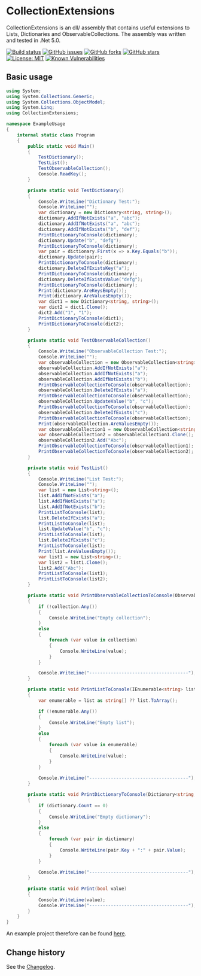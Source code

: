 CollectionExtensions
====================================

CollectionExtensions is an dll/ assembly that contains useful extensions to Lists, Dictionaries and ObservableCollections.
The assembly was written and tested in .Net 5.0.

[![Build status](https://ci.appveyor.com/api/projects/status/x2rink65wav91ap0?svg=true)](https://ci.appveyor.com/project/SeppPenner/collectionextensions)
[![GitHub issues](https://img.shields.io/github/issues/SeppPenner/CollectionExtensions.svg)](https://github.com/SeppPenner/CollectionExtensions/issues)
[![GitHub forks](https://img.shields.io/github/forks/SeppPenner/CollectionExtensions.svg)](https://github.com/SeppPenner/CollectionExtensions/network)
[![GitHub stars](https://img.shields.io/github/stars/SeppPenner/CollectionExtensions.svg)](https://github.com/SeppPenner/CollectionExtensions/stargazers)
[![License: MIT](https://img.shields.io/badge/License-MIT-blue.svg)](https://raw.githubusercontent.com/SeppPenner/CollectionExtensions/master/License.txt)
[![Known Vulnerabilities](https://snyk.io/test/github/SeppPenner/CollectionExtensions/badge.svg)](https://snyk.io/test/github/SeppPenner/CollectionExtensions)


## Basic usage
```csharp
using System;
using System.Collections.Generic;
using System.Collections.ObjectModel;
using System.Linq;
using CollectionExtensions;

namespace ExampleUsage
{
    internal static class Program
    {
        public static void Main()
        {
            TestDictionary();
            TestList();
            TestObservableCollection();
            Console.ReadKey();
        }

        private static void TestDictionary()
        {
            Console.WriteLine("Dictionary Test:");
            Console.WriteLine("");
            var dictionary = new Dictionary<string, string>();
            dictionary.AddIfNotExists("a", "abc");
            dictionary.AddIfNotExists("a", "abc");
            dictionary.AddIfNotExists("b", "def");
            PrintDictionaryToConsole(dictionary);
            dictionary.Update("b", "defg");
            PrintDictionaryToConsole(dictionary);
            var pair = dictionary.First(x => x.Key.Equals("b"));
            dictionary.Update(pair);
            PrintDictionaryToConsole(dictionary);
            dictionary.DeleteIfExistsKey("a");
            PrintDictionaryToConsole(dictionary);
            dictionary.DeleteIfExistsValue("defg");
            PrintDictionaryToConsole(dictionary);
            Print(dictionary.AreKeysEmpty());
            Print(dictionary.AreValuesEmpty());
            var dict1 = new Dictionary<string, string>();
            var dict2 = dict1.Clone();
            dict2.Add("1", "1");
            PrintDictionaryToConsole(dict1);
            PrintDictionaryToConsole(dict2);
        }

        private static void TestObservableCollection()
        {
            Console.WriteLine("ObservableCollection Test:");
            Console.WriteLine("");
            var observableCollection = new ObservableCollection<string>();
            observableCollection.AddIfNotExists("a");
            observableCollection.AddIfNotExists("a");
            observableCollection.AddIfNotExists("b");
            PrintObservableCollectionToConsole(observableCollection);
            observableCollection.DeleteIfExists("a");
            PrintObservableCollectionToConsole(observableCollection);
            observableCollection.UpdateValue("b", "c");
            PrintObservableCollectionToConsole(observableCollection);
            observableCollection.DeleteIfExists("c");
            PrintObservableCollectionToConsole(observableCollection);
            Print(observableCollection.AreValuesEmpty());
            var observableCollection1 = new ObservableCollection<string>();
            var observableCollection2 = observableCollection1.Clone();
            observableCollection2.Add("Abc");
            PrintObservableCollectionToConsole(observableCollection1);
            PrintObservableCollectionToConsole(observableCollection2);
        }

        private static void TestList()
        {
            Console.WriteLine("List Test:");
            Console.WriteLine("");
            var list = new List<string>();
            list.AddIfNotExists("a");
            list.AddIfNotExists("a");
            list.AddIfNotExists("b");
            PrintListToConsole(list);
            list.DeleteIfExists("a");
            PrintListToConsole(list);
            list.UpdateValue("b", "c");
            PrintListToConsole(list);
            list.DeleteIfExists("c");
            PrintListToConsole(list);
            Print(list.AreValuesEmpty());
            var list1 = new List<string>();
            var list2 = list1.Clone();
            list2.Add("Abc");
            PrintListToConsole(list1);
            PrintListToConsole(list2);
        }

        private static void PrintObservableCollectionToConsole(ObservableCollection<string> collection)
        {
            if (!collection.Any())
            {
                Console.WriteLine("Empty collection");
            }
            else
            {
                foreach (var value in collection)
                {
                    Console.WriteLine(value);
                }
            }

            Console.WriteLine("-------------------------------------");
        }

        private static void PrintListToConsole(IEnumerable<string> list)
        {
            var enumerable = list as string[] ?? list.ToArray();

            if (!enumerable.Any())
            {
                Console.WriteLine("Empty list");
            }
            else
            {
                foreach (var value in enumerable)
                {
                    Console.WriteLine(value);
                }
            }
                    
            Console.WriteLine("-------------------------------------");
        }

        private static void PrintDictionaryToConsole(Dictionary<string, string> dictionary)
        {
            if (dictionary.Count == 0)
            {
                Console.WriteLine("Empty dictionary");
            } 
            else
            {
                foreach (var pair in dictionary)
                {
                    Console.WriteLine(pair.Key + ":" + pair.Value);
                }
            }
            
            Console.WriteLine("-------------------------------------");
        }

        private static void Print(bool value)
        {
            Console.WriteLine(value);
            Console.WriteLine("-------------------------------------");
        }
    }
}
```

An example project therefore can be found [here](https://github.com/SeppPenner/CollectionExtensions/blob/master/ExampleUsage/Program.cs).

Change history
--------------

See the [Changelog](https://github.com/SeppPenner/CollectionExtensions/blob/master/Changelog.md).